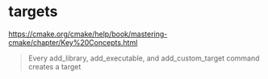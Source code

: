# targets

https://cmake.org/cmake/help/book/mastering-cmake/chapter/Key%20Concepts.html

> Every add_library, add_executable, and add_custom_target command creates a target

